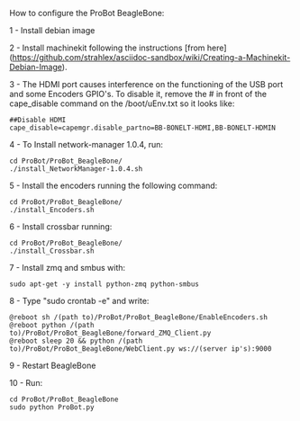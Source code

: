 How to configure the ProBot BeagleBone:

1 - Install debian image

2 - Install machinekit following the instructions [from here] (https://github.com/strahlex/asciidoc-sandbox/wiki/Creating-a-Machinekit-Debian-Image).

3 - The HDMI port causes interference on the functioning of the USB port and some Encoders GPIO's. To disable it, remove the # in front of the cape_disable command on the /boot/uEnv.txt so it looks like: 

    ##Disable HDMI
    cape_disable=capemgr.disable_partno=BB-BONELT-HDMI,BB-BONELT-HDMIN

4 - To Install network-manager 1.0.4, run:

	cd ProBot/ProBot_BeagleBone/
	./install_NetworkManager-1.0.4.sh
	
5 - Install the encoders running the following command:

	cd ProBot/ProBot_BeagleBone/
	./install_Encoders.sh
	
6 - Install crossbar running:

	cd ProBot/ProBot_BeagleBone/
	./install_Crossbar.sh
	
7 - Install zmq and smbus with:
    
    sudo apt-get -y install python-zmq python-smbus

8 - Type "sudo crontab -e" and write:

	@reboot sh /(path to)/ProBot/ProBot_BeagleBone/EnableEncoders.sh
	@reboot python /(path to)/ProBot/ProBot_BeagleBone/forward_ZMQ_Client.py
	@reboot sleep 20 && python /(path to)/ProBot/ProBot_BeagleBone/WebClient.py ws://(server ip's):9000

9 - Restart BeagleBone	

10 - Run:

	cd ProBot/ProBot_BeagleBone
	sudo python ProBot.py
